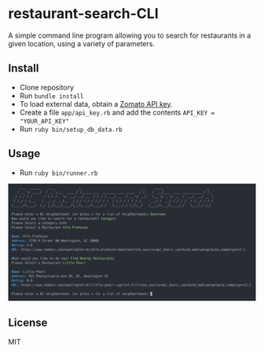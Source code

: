 # restaurant-search-CLI
A simple command line program allowing you to search for restaurants in a given location, using a variety of parameters.

## Install

* Clone repository
* Run `bundle install`
* To load external data, obtain a [Zomato API key](https://developers.zomato.com/api).
* Create a file `app/api_key.rb` and add the contents `API_KEY = "YOUR_API_KEY"`
* Run `ruby bin/setup_db_data.rb`

## Usage

* Run `ruby bin/runner.rb`

![DC Restaurant Search CLI](screenshot.gif)

## License

MIT